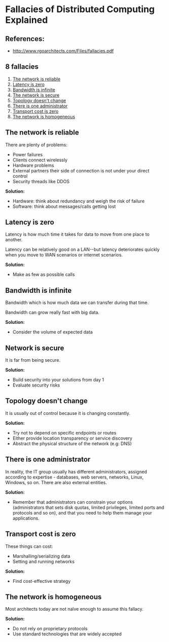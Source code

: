 # Fallacies of Distributed Computing Explained

## References:

- http://www.rgoarchitects.com/Files/fallacies.pdf

## 8 fallacies

1. [The network is reliable](#the-network-is-reliable)
2. [Latency is zero](#latency-is-zero)
3. [Bandwidth is infinite](#bandwidth-is-infinite)
4. [The network is secure](#network-is-secure)
5. [Topology doesn't change](#topology-doesnt-change)
6. [There is one administrator](there-is-one-administrator)
7. [Transport cost is zero](#transport-cost-is-zero)
8. [The network is homogeneous](#the-network-is-homogeneous)

## The network is reliable

There are plenty of problems:
- Power failures
- Clients connect wirelessly
- Hardware problems
- External partners their side of connection is not under your direct control
- Security threads like DDOS

**Solution:**
- Hardware: think about redundancy and weigh the risk of failure
- Software: think about messages/calls getting lost

## Latency is zero

Latency is how much time it takes for data to move from one place to another.

Latency can be relatively good on a LAN--but latency deteriorates quickly 
when you move to WAN scenarios or internet scenarios.

**Solution:**
- Make as few as possible calls

## Bandwidth is infinite

Bandwidth which is how much data we can transfer during that time.

Bandwidth can grow really fast with big data.

**Solution:**
- Consider the volume of expected data

## Network is secure

It is far from being secure.

**Solution:**
- Build security into your solutions from day 1
- Evaluate security risks

## Topology doesn't change

It is usually out of control because it is changing constantly.

**Solution:**
- Try not to depend on specific endpoints or routes
- Either provide location transparency or service discovery
- Abstract the physical structure of the network (e.g: DNS)

## There is one administrator

In reality, the IT group usually has different administrators, assigned according
to expertise - databases, web servers, networks, Linux, Windows, so on.
There are also external entities.

**Solution:**
- Remember that administrators can constrain your options (administrators that sets 
disk quotas, limited privileges, limited ports and protocols and so on), and 
that you need to help them manage your applications.

## Transport cost is zero

These things can cost:
- Marshalling/serializing data
- Setting and running networks

**Solution:**
- Find cost-effective strategy

## The network is homogeneous

Most architects today are not naïve enough to assume this fallacy.

**Solution:**
- Do not rely on proprietary protocols
- Use standard technologies that are widely accepted

